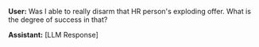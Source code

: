 **User:**
Was I able to really disarm that HR person's exploding offer. What is the degree of success in that?

**Assistant:**
[LLM Response]

